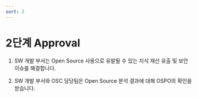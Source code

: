 ```yaml
---
sort: 2
---
```


# 2단계 Approval

1. SW 개발 부서는 Open Source 사용으로 유발될 수 있는 지식 재산 유출 및 보안 이슈를 해결합니다.
   <br>

2. SW 개발 부서와 OSC 담당팀은 Open Source 분석 결과에 대해 OSPO의 확인을 받습니다.
